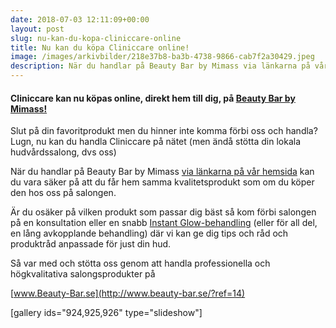 ```yaml
---
date: 2018-07-03 12:11:09+00:00
layout: post
slug: nu-kan-du-kopa-cliniccare-online
title: Nu kan du köpa Cliniccare online!
image: /images/arkivbilder/218e37b8-ba3b-4738-9866-cab7f2a30429.jpeg
description: När du handlar på Beauty Bar by Mimass via länkarna på vår hemsida kan du vara säker på att du får hem samma kvalitetsprodukt som om du köper den hos oss på salongen.
---
```

#### Cliniccare kan nu köpas online, direkt hem till dig, på [Beauty Bar by Mimass!](http://www.beauty-bar.se/ansikte/?ref=14)


Slut på din favoritprodukt men du hinner inte komma förbi oss och handla? Lugn, nu kan du handla Cliniccare på nätet (men ändå stötta din lokala hudvårdssalong, dvs oss)

När du handlar på Beauty Bar by Mimass [via länkarna på vår hemsida](http://pipershudvard.com/produkter/) kan du vara säker på att du får hem samma kvalitetsprodukt som om du köper den hos oss på salongen.

Är du osäker på vilken produkt som passar dig bäst så kom förbi salongen på en konsultation eller en snabb [Instant Glow-behandling](https://pipershudvard.com/ansiktsbehandlingar-cliniccare/) (eller för all del, en lång avkopplande behandling) där vi kan ge dig tips och råd och produktråd anpassade för just din hud.

Så var med och stötta oss genom att handla professionella och högkvalitativa salongsprodukter på


[www.Beauty-Bar.se](http://www.beauty-bar.se/?ref=14)






[gallery ids="924,925,926" type="slideshow"]


